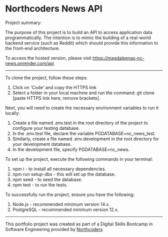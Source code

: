 # Northcoders News API
Project summary:

The purpose of this project is to build an API to access application data programmatically. The intention is to mimic the building of a real-world backend service (such as Reddit) which should provide this information to the front-end architecture.

To access the hosted version, please visit https://magdaleenas-nc-news.onrender.com/api

---

To clone the project, follow these steps:
1. Click on 'Code' and copy the HTTPS link
2. Select a folder in your local machine and run the command: git clone [paste HTTPS link here, remove brackets].

Next, you will need to create the necessary environment variables to run it locally:
1. Create a file named .env.test in the root directory of the project to configure your testing database.
2. In the .env.test file, declare the variable PGDATABASE=nc_news_test.
3. Similarly, create a file named .env.development in the root directory for your development database.
4. In the development file, specify PGDATABASE=nc_news.

To set up the project, execute the following commands in your terminal:
1. npm i - to install all necessary dependencies.
2. npm run setup-dbs - this will set up the database.
3. npm seed - to seed the database.
4. npm test - to run the tests.

To successfully run the project, ensure you have the following:
1. Node.js - recommended minimum version 14.x.
2. PostgreSQL - recommended minimum version 12.x.
--- 

This portfolio project was created as part of a Digital Skills Bootcamp in Software Engineering provided by [Northcoders](https://northcoders.com/)
